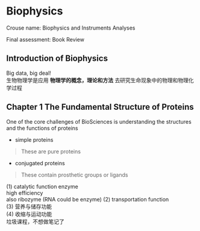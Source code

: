 # Biophysics

Crouse name: Biophysics and Instruments Analyses

Final assessment: Book Review

## Introduction of Biophysics

Big data, big deal!  
生物物理学是应用 **物理学的概念，理论和方法** 去研究生命现象中的物理和物理化学过程

## Chapter 1 The Fundamental Structure of Proteins
One of the core challenges of BioSciences is understanding the structures and the functions of proteins
- simple proteins
> These are pure proteins
- conjugated proteins
> These contain prosthetic groups or ligands

(1) catalytic function
enzyme   
high efficiency  
also ribozyme (RNA could be enzyme) 
(2) transportation function  
(3) 营养与储存功能  
(4) 收缩与运动功能    
垃圾课程，不想做笔记了